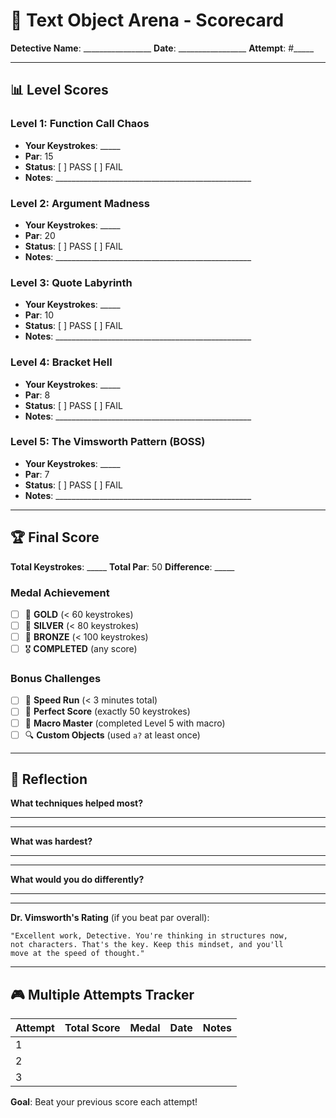 # 🎯 Text Object Arena - Scorecard

**Detective Name**: _________________
**Date**: _________________
**Attempt**: #_____

---

## 📊 Level Scores

### Level 1: Function Call Chaos
- **Your Keystrokes**: _____
- **Par**: 15
- **Status**: [ ] PASS [ ] FAIL
- **Notes**: _________________________________________________

### Level 2: Argument Madness
- **Your Keystrokes**: _____
- **Par**: 20
- **Status**: [ ] PASS [ ] FAIL
- **Notes**: _________________________________________________

### Level 3: Quote Labyrinth
- **Your Keystrokes**: _____
- **Par**: 10
- **Status**: [ ] PASS [ ] FAIL
- **Notes**: _________________________________________________

### Level 4: Bracket Hell
- **Your Keystrokes**: _____
- **Par**: 8
- **Status**: [ ] PASS [ ] FAIL
- **Notes**: _________________________________________________

### Level 5: The Vimsworth Pattern (BOSS)
- **Your Keystrokes**: _____
- **Par**: 7
- **Status**: [ ] PASS [ ] FAIL
- **Notes**: _________________________________________________

---

## 🏆 Final Score

**Total Keystrokes**: _____
**Total Par**: 50
**Difference**: _____

### Medal Achievement
- [ ] 🥇 **GOLD** (< 60 keystrokes)
- [ ] 🥈 **SILVER** (< 80 keystrokes)
- [ ] 🥉 **BRONZE** (< 100 keystrokes)
- [ ] 🎖️ **COMPLETED** (any score)

### Bonus Challenges
- [ ] 🏃 **Speed Run** (< 3 minutes total)
- [ ] 🎯 **Perfect Score** (exactly 50 keystrokes)
- [ ] 🧠 **Macro Master** (completed Level 5 with macro)
- [ ] 🔍 **Custom Objects** (used `a?` at least once)

---

## 📝 Reflection

**What techniques helped most?**
_____________________________________________________________
_____________________________________________________________

**What was hardest?**
_____________________________________________________________
_____________________________________________________________

**What would you do differently?**
_____________________________________________________________
_____________________________________________________________

**Dr. Vimsworth's Rating** (if you beat par overall):
```
"Excellent work, Detective. You're thinking in structures now,
not characters. That's the key. Keep this mindset, and you'll
move at the speed of thought."
```

---

## 🎮 Multiple Attempts Tracker

| Attempt | Total Score | Medal | Date | Notes |
|---------|-------------|-------|------|-------|
| 1       |             |       |      |       |
| 2       |             |       |      |       |
| 3       |             |       |      |       |

**Goal**: Beat your previous score each attempt!
